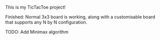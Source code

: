 This is my TicTacToe project!

Finished: Normal 3x3 board is working, along with a customisable board that supports any N by N configuration.

TODO: Add Minimax algorithm

